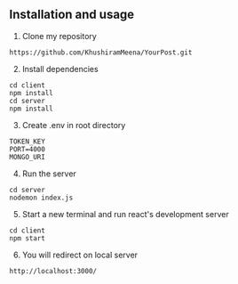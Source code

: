 ## Installation and usage

1. Clone my repository

```
https://github.com/KhushiramMeena/YourPost.git
```

2. Install dependencies

```
cd client
npm install
cd server
npm install
```

3. Create .env in root directory

```
TOKEN_KEY
PORT=4000
MONGO_URI

```

4. Run the server

```
cd server
nodemon index.js
```

5. Start a new terminal and run react's development server

```
cd client
npm start
```

6. You will redirect on local server

```
http://localhost:3000/
```
